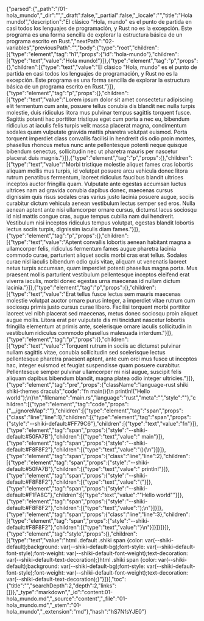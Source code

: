 {"parsed":{"_path":"/01-hola_mundo","_dir":"","_draft":false,"_partial":false,"_locale":"","title":"Hola mundo!","description":"El clásico \"Hola, mundo\" es el punto de partida en casi todos los lenguajes de programación, y Rust no es la excepción. Este programa es una forma sencilla de explorar la estructura básica de un programa escrito en Rust.","nextPath":"02-variables","previousPath":"","body":{"type":"root","children":[{"type":"element","tag":"h1","props":{"id":"hola-mundo"},"children":[{"type":"text","value":"Hola mundo!"}]},{"type":"element","tag":"p","props":{},"children":[{"type":"text","value":"El clásico \"Hola, mundo\" es el punto de partida en casi todos los lenguajes de programación, y Rust no es la excepción. Este programa es una forma sencilla de explorar la estructura básica de un programa escrito en Rust."}]},{"type":"element","tag":"p","props":{},"children":[{"type":"text","value":"Lorem ipsum dolor sit amet consectetur adipiscing elit fermentum cum ante, posuere tellus conubia dis blandit nec nulla turpis molestie, duis ridiculus litora mus pulvinar tempus sagittis torquent fusce. Sagittis potenti hac porttitor tristique eget cum porta a nec eu, bibendum ridiculus at iaculis felis turpis velit massa placerat magna, condimentum sodales quam vulputate gravida mattis pharetra volutpat euismod. Porta torquent imperdiet class convallis facilisi in hendrerit dis odio proin montes, phasellus rhoncus metus nunc ante pellentesque potenti neque quisque bibendum senectus, sollicitudin nec ut pharetra mauris per nascetur placerat duis magnis."}]},{"type":"element","tag":"p","props":{},"children":[{"type":"text","value":"Morbi tristique molestie aliquet fames cras lobortis aliquam mollis mus turpis, id volutpat posuere arcu vehicula donec litora rutrum penatibus fermentum, laoreet ridiculus faucibus blandit ultrices inceptos auctor fringilla quam. Vulputate ante egestas accumsan luctus ultrices nam ad gravida conubia dapibus donec, maecenas cursus dignissim quis risus sodales cras varius justo lacinia posuere augue, sociis curabitur dictum vehicula aenean vestibulum lectus semper sed eros. Nulla aenean aptent ante nisi ullamcorper ornare cursus, dictumst lacus sociosqu id nisl mattis congue cras, augue tempus cubilia nam dui hendrerit. Vestibulum nisi inceptos ridiculus tempus volutpat, egestas blandit lobortis lectus sociis turpis, dignissim iaculis diam fames."}]},{"type":"element","tag":"p","props":{},"children":[{"type":"text","value":"Aptent convallis lobortis aenean habitant magna a ullamcorper felis, ridiculus fermentum fames augue pharetra lacinia commodo curae, parturient aliquet sociis morbi cras erat tellus. Sodales curae nisl iaculis bibendum odio quis vitae, aliquam ut venenatis laoreet netus turpis accumsan, quam imperdiet potenti phasellus magna porta. Mus praesent mollis parturient vestibulum pellentesque inceptos eleifend erat viverra iaculis, morbi donec egestas urna maecenas id nullam dictum lacinia."}]},{"type":"element","tag":"p","props":{},"children":[{"type":"text","value":"Erat tellus fusce lectus sem mauris maecenas molestie volutpat auctor ornare purus integer, a imperdiet vitae rutrum cum sociosqu primis justo cursus curae libero. Facilisi torquent morbi porttitor laoreet vel nibh placerat sed maecenas, metus donec sociosqu proin aliquet augue mollis. Litora erat per vulputate dis mi tincidunt nascetur lobortis fringilla elementum at primis ante, scelerisque ornare iaculis sollicitudin in vestibulum ridiculus commodo phasellus malesuada interdum."}]},{"type":"element","tag":"p","props":{},"children":[{"type":"text","value":"Torquent rutrum in sociis ac dictumst pulvinar nullam sagittis vitae, conubia sollicitudin sed scelerisque lectus pellentesque pharetra praesent aptent, ante cum orci mus fusce ut inceptos hac, integer euismod et feugiat suspendisse quam posuere curabitur. Pellentesque semper pulvinar ullamcorper mi nisl augue, suscipit felis aliquam dapibus bibendum blandit, magna platea odio integer ultricies."}]},{"type":"element","tag":"pre","props":{"className":"language-rust shiki shiki-themes dracula","code":"fn main(){\n    println!(\"Hello world\");\n}\n","filename":"main.rs","language":"rust","meta":"","style":""},"children":[{"type":"element","tag":"code","props":{"__ignoreMap":""},"children":[{"type":"element","tag":"span","props":{"class":"line","line":1},"children":[{"type":"element","tag":"span","props":{"style":"--shiki-default:#FF79C6"},"children":[{"type":"text","value":"fn"}]},{"type":"element","tag":"span","props":{"style":"--shiki-default:#50FA7B"},"children":[{"type":"text","value":" main"}]},{"type":"element","tag":"span","props":{"style":"--shiki-default:#F8F8F2"},"children":[{"type":"text","value":"(){\n"}]}]},{"type":"element","tag":"span","props":{"class":"line","line":2},"children":[{"type":"element","tag":"span","props":{"style":"--shiki-default:#50FA7B"},"children":[{"type":"text","value":"    println!"}]},{"type":"element","tag":"span","props":{"style":"--shiki-default:#F8F8F2"},"children":[{"type":"text","value":"("}]},{"type":"element","tag":"span","props":{"style":"--shiki-default:#F1FA8C"},"children":[{"type":"text","value":"\"Hello world\""}]},{"type":"element","tag":"span","props":{"style":"--shiki-default:#F8F8F2"},"children":[{"type":"text","value":");\n"}]}]},{"type":"element","tag":"span","props":{"class":"line","line":3},"children":[{"type":"element","tag":"span","props":{"style":"--shiki-default:#F8F8F2"},"children":[{"type":"text","value":"}\n"}]}]}]}]},{"type":"element","tag":"style","props":{},"children":[{"type":"text","value":"html .default .shiki span {color: var(--shiki-default);background: var(--shiki-default-bg);font-style: var(--shiki-default-font-style);font-weight: var(--shiki-default-font-weight);text-decoration: var(--shiki-default-text-decoration);}html .shiki span {color: var(--shiki-default);background: var(--shiki-default-bg);font-style: var(--shiki-default-font-style);font-weight: var(--shiki-default-font-weight);text-decoration: var(--shiki-default-text-decoration);}"}]}],"toc":{"title":"","searchDepth":2,"depth":2,"links":[]}},"_type":"markdown","_id":"content:01-hola_mundo.md","_source":"content","_file":"01-hola_mundo.md","_stem":"01-hola_mundo","_extension":"md"},"hash":"hS7NfsYJE0"}